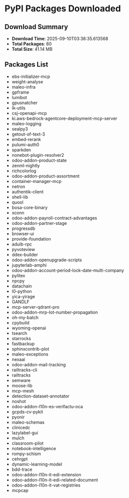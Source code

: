 # PyPI Packages Downloaded

## Download Summary
- **Download Time**: 2025-09-10T03:38:35.613568
- **Total Packages**: 80
- **Total Size**: 41.14 MB

## Packages List
- ebs-initializer-mcp
- weight-analyse
- maleo-infra
- gpframe
- lumibot
- gpusnatcher
- lk-utils
- csj-openapi-mcp
- ki.aws-bedrock-agentcore-deployment-mcp-server
- maleo-logging
- sealpy3
- getout-of-text-3
- embed-rerank
- pulumi-auth0
- sparkden
- nonebot-plugin-resolver2
- odoo-addon-product-state
- zenml-nightly
- richcolorlog
- odoo-addon-product-assortment
- container-manager-mcp
- netron
- authentik-client
- shell-lib
- quool
- bosa-core-binary
- xconn
- odoo-addon-payroll-contract-advantages
- odoo-addon-partner-stage
- progressdb
- browser-ui
- provide-foundation
- aduib-rpc
- pyvoteview
- ddex-builder
- odoo-addon-openupgrade-scripts
- jupyterlab-amphi
- odoo-addon-account-period-lock-date-multi-company
- pylitex
- npcpy
- datachain
- l0-python
- yica-yirage
- GANDLF
- mcp-server-qdrant-pro
- odoo-addon-mrp-lot-number-propagation
- oh-my-batch
- cpybuild
- wyoming-openai
- tsearch
- starrocks
- fastbackup
- sphinxcontrib-plot
- maleo-exceptions
- nexaai
- odoo-addon-mail-tracking
- railtracks-cli
- railtracks
- semware
- moose-lib
- mcp-mesh
- detection-dataset-annotator
- noshot
- odoo-addon-l10n-es-verifactu-oca
- gcpds-cv-pykit
- pyonir
- maleo-schemas
- clinicedc
- lazylabel-gui
- mulch
- classroom-pilot
- notebook-intelligence
- rompy-schism
- cehrgpt
- dynamic-learning-model
- bdd-trace
- odoo-addon-l10n-it-edi-extension
- odoo-addon-l10n-it-edi-related-document
- odoo-addon-l10n-it-vat-registries
- mcpcap

